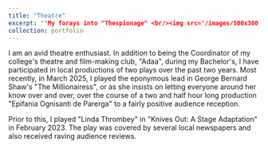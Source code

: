 ```yaml
---
title: "Theatre"
excerpt: ""My forays into "Thespionage" <br/><img src='/images/500x300.png'>"
collection: portfolio
---
```


I am an avid theatre enthusiast. In addition to being the Coordinator of my college's theatre and film-making club, "Adaa", during my Bachelor's, I have participated in local productions of two plays over the past two years. 
Most recently, in March 2025, I played the eponymous lead in George Bernard Shaw's "The Millionairess", or as she insists on letting everyone around her know over and over, over the course of a two and half hour long production "Epifania Ognisanti de Parerga" to a fairly positive audience reception. 

Prior to this, I played "Linda Thrombey" in "Knives Out: A Stage Adaptation" in February 2023. The play was covered by several local newspapers and also received raving audience reviews. 
